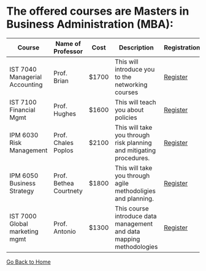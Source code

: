 # The offered courses are Masters in Business Administration (MBA):

Course | Name of Professor |Cost | Description | Registration
---    | ---               | --- | --- | ---
IST 7040 Managerial Accounting| Prof. Brian | $1700 | This will introduce you to the networking courses| [Register](links/link10.md)
IST 7100 Financial Mgmt| Prof. Hughes | $1600 | This will teach you about policies| [Register](links/link10.md)
IPM 6030 Risk Management | Prof. Chales Poplos | $2100 | This will take you through risk planning and mitigating procedures.| [Register](links/link10.md)
IPM 6050 Business Strategy | Prof. Bethea Courtnety | $1800 | This will take you through agile methodoligies and planning. | [Register](links/link10.md)
IST 7000 Global marketing mgmt | Prof. Antonio | $1300 | This course introduce data management and data mapping methodologies | [Register](links/link10.md)



[Go Back to Home](https://roshan1130.github.io/Wilmington-University)
